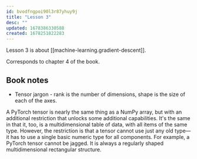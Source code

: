```yaml
---
id: bvodfngpoi90l3r87yhuy9j
title: "Lesson 3"
desc: ""
updated: 1678386330588
created: 1678251822283
---
```


Lesson 3 is about [[machine-learning.gradient-descent]].

Corresponds to chapter 4 of the book.

## Book notes

- Tensor jargon - rank is the number of dimensions, shape is the size of each of the axes.

A PyTorch tensor is nearly the same thing as a NumPy array, but with an additional restriction that unlocks some additional capabilities. It's the same in that it, too, is a multidimensional table of data, with all items of the same type. However, the restriction is that a tensor cannot use just any old type—it has to use a single basic numeric type for all components. For example, a PyTorch tensor cannot be jagged. It is always a regularly shaped multidimensional rectangular structure.
